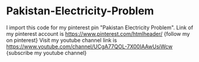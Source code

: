 # Pakistan-Electricity-Problem
I import this code for my pinterest pin "Pakistan Electricity Problem". Link of my pinterest account is https://www.pinterest.com/htmlheader/ {follow my on pinterest} Visit my youtube channel link is https://www.youtube.com/channel/UCgA77QOL-7X00IAAwUsiWcw {subscribe my youtube channel}
